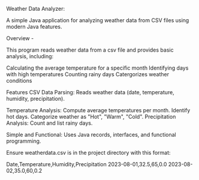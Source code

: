 Weather Data Analyzer:

A simple Java application for analyzing weather data from CSV files using modern Java features.

Overview - 



This program reads weather data from a csv file and provides basic analysis, including:

Calculating the average temperature for a specific month
Identifying days with high temperatures
Counting rainy days
Catergorizes weather conditions

Features
CSV Data Parsing: Reads weather data (date, temperature, humidity, precipitation).

Temperature Analysis:
Compute average temperatures per month.
Identify hot days.
Categorize weather as "Hot", "Warm", "Cold".
Precipitation Analysis: Count and list rainy days.

Simple and Functional: Uses Java records, interfaces, and functional programming.



Ensure weatherdata.csv is in the project directory with this format:

Date,Temperature,Humidity,Precipitation
2023-08-01,32.5,65,0.0
2023-08-02,35.0,60,0.2

